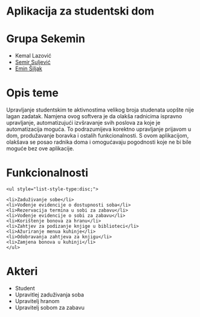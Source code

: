 <h1>Aplikacija za studentski dom</h1>
<h1>Grupa Sekemin</h1>
<ul style="list-style-type:disc;">
    <li> <a>Kemal Lazović</a></li>
    <li> <a href="https://github.com/ssuljevic">Semir Suljević</a></li>
    <li><a href = "https://github.com/esiljak1">Emin Šiljak</a></li>
</ul>


<h1>Opis teme</h1>

<p>Upravljanje studentskim te aktivnostima velikog broja studenata uopšte nije lagan zadatak. 
   Namjena ovog softvera je da olakša radnicima ispravno upravljanje, automatizujući izvšravanje
   svih poslova za koje je automatizacija moguća. To podrazumijeva korektno upravljanje prijavom
   u dom, produžavanje boravka i ostalih funkcionalnosti. S ovom aplikacijom, olakšava se posao
   radnika doma i omogućavaju pogodnosti koje ne bi bile moguće bez ove aplikacije.
</p>
 
  
<h1>Funkcionalnosti</h1>

    <ul style="list-style-type:disc;">  
  
    <li>Zaduživanje sobe</li>
    <li>Vođenje evidencije o dostupnosti soba</li>
    <li>Rezervacija termina u sobi za zabavu</li>
    <li>Vođenje evidencije o sobi za zabavu</li>
    <li>Korištenje bonova za hranu</li>
    <li>Zahtjev za podizanje knjige u biblioteci</li>
    <li>Ažuriranje menua kuhinje</li>
    <li>Odobravanja zahtjeva za knjigu</li>
    <li>Zamjena bonova u kuhinji</li>
    </ul>
    
<h1>Akteri</h1>
 
 
  <ul style="list-style-type:disc;">
    <li>Student</li>
    <li>Upravitlej zaduživanja soba</li>
    <li>Upravitelj hranom</li>
    <li>Upravitelj sobom za zabavu</li>
  </ul>
  
  
  
  
  
  
